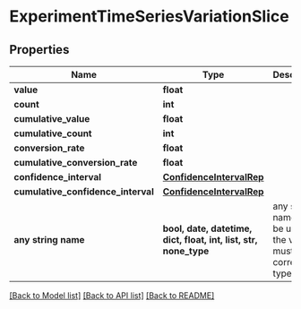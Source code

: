 # ExperimentTimeSeriesVariationSlice


## Properties
Name | Type | Description | Notes
------------ | ------------- | ------------- | -------------
**value** | **float** |  | [optional] 
**count** | **int** |  | [optional] 
**cumulative_value** | **float** |  | [optional] 
**cumulative_count** | **int** |  | [optional] 
**conversion_rate** | **float** |  | [optional] 
**cumulative_conversion_rate** | **float** |  | [optional] 
**confidence_interval** | [**ConfidenceIntervalRep**](ConfidenceIntervalRep.md) |  | [optional] 
**cumulative_confidence_interval** | [**ConfidenceIntervalRep**](ConfidenceIntervalRep.md) |  | [optional] 
**any string name** | **bool, date, datetime, dict, float, int, list, str, none_type** | any string name can be used but the value must be the correct type | [optional]

[[Back to Model list]](../README.md#documentation-for-models) [[Back to API list]](../README.md#documentation-for-api-endpoints) [[Back to README]](../README.md)


